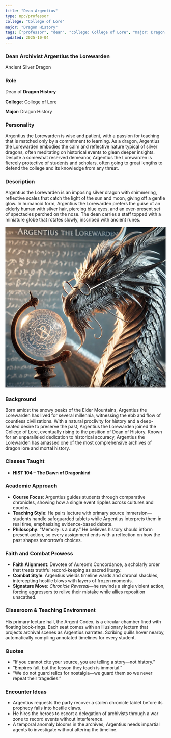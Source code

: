 ```yaml
---
title: "Dean Argentius"
type: npc/professor
college: "College of Lore"
major: "Dragon History"
tags: ["professor", "dean", "college: College of Lore", "major: Dragon History", "variant:silver"]
updated: 2025-10-04
---
```


### Dean Archivist Argentius the Lorewarden

Ancient Silver Dragon

### Role

Dean of **Dragon History**

**College**: College of Lore

**Major**: Dragon History

### Personality

Argentius the Lorewarden is wise and patient, with a passion for teaching that is matched only by a commitment to learning. As a dragon, Argentius the Lorewarden embodies the calm and reflective nature typical of silver dragons, often meditating on historical events to glean deeper insights. Despite a somewhat reserved demeanor, Argentius the Lorewarden is fiercely protective of students and scholars, often going to great lengths to defend the college and its knowledge from any threat.

### Description

Argentius the Lorewarden is an imposing silver dragon with shimmering, reflective scales that catch the light of the sun and moon, giving off a gentle glow. In humanoid form, Argentius the Lorewarden prefers the guise of an elderly human with silver hair, piercing blue eyes, and an ever-present set of spectacles perched on the nose. The dean carries a staff topped with a miniature globe that rotates slowly, inscribed with ancient runes.

![DEC6CF45-45CB-49BA-A375-570657D435E7](/assets/images/DEC6CF45-45CB-49BA-A375-570657D435E7.webp)

### Background

Born amidst the snowy peaks of the Elder Mountains, Argentius the Lorewarden has lived for several millennia, witnessing the ebb and flow of countless civilizations. With a natural proclivity for history and a deep-seated desire to preserve the past, Argentius the Lorewarden joined the College of Lore, eventually rising to the position of Dean of History. Known for an unparalleled dedication to historical accuracy, Argentius the Lorewarden has amassed one of the most comprehensive archives of dragon lore and mortal history.

### Classes Taught

- **HIST 104 – The Dawn of Dragonkind**



### Academic Approach

- **Course Focus**: Argentius guides students through comparative chronicles, showing how a single event ripples across cultures and epochs.
- **Teaching Style**: He pairs lecture with primary source immersion—students handle safeguarded tablets while Argentius interprets them in real time, emphasizing evidence-based debate.
- **Philosophy**: “Memory is a duty.” He believes history should inform present action, so every assignment ends with a reflection on how the past shapes tomorrow’s choices.

### Faith and Combat Prowess

- **Faith Alignment**: Devotee of Aureon’s Concordance, a scholarly order that treats truthful record-keeping as sacred liturgy.
- **Combat Style**: Argentius wields timeline wards and chronal shackles, intercepting hostile blows with layers of frozen moments.
- **Signature Move**: *Chronicle Reversal*—he rewinds a single violent action, forcing aggressors to relive their mistake while allies reposition unscathed.

### Classroom & Teaching Environment

His primary lecture hall, the Argent Codex, is a circular chamber lined with floating book-rings. Each seat comes with an illusionary lectern that projects archival scenes as Argentius narrates. Scribing quills hover nearby, automatically compiling annotated timelines for every student.

### Quotes

- “If you cannot cite your source, you are telling a story—not history.”
- “Empires fall, but the lesson they teach is immortal.”
- “We do not guard relics for nostalgia—we guard them so we never repeat their tragedies.”

### Encounter Ideas

- Argentius requests the party recover a stolen chronicle tablet before its prophecy falls into hostile claws.
- He hires the heroes to escort a delegation of archivists through a war zone to record events without interference.
- A temporal anomaly blooms in the archives; Argentius needs impartial agents to investigate without altering the timeline.
